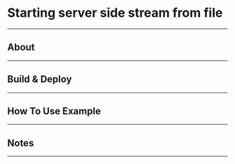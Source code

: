 # Starting server side stream from file
---


## About
---


## Build & Deploy
---


## How To Use Example
---


## Notes
---
